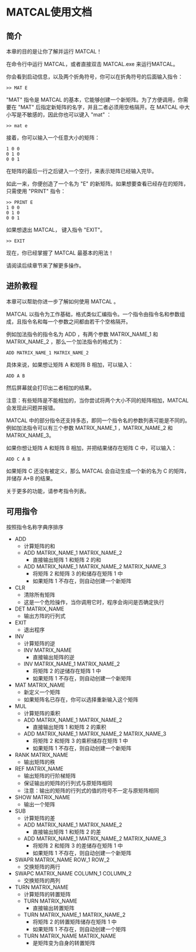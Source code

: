 # MATCAL使用文档

## 简介

本章的目的是让你了解并运行 MATCAL！

在命令行中运行 MATCAL，或者直接双击 MATCAL.exe 来运行MATCAL。

你会看到启动信息，以及两个折角符号，你可以在折角符号的后面输入指令：

```
>> MAT E
```

"MAT" 指令是 MATCAL 的基本，它能够创建一个新矩阵。为了方便调用，你需要在 "MAT" 后指定新矩阵的名字，并且二者必须用空格隔开。在 MATCAL 中大小写是不敏感的，因此你也可以键入 "mat" ：

```
>> mat e
```

接着，你可以输入一个任意大小的矩阵：

```
1 0 0
0 1 0
0 0 1

```

在矩阵的最后一行之后键入一个空行，来表示矩阵已经输入完毕。

如此一来，你便创造了一个名为 "E" 的新矩阵。如果想要查看已经存在的矩阵，只需使用 "PRINT" 指令：

```
>> PRINT E
1 0 0
0 1 0
0 0 1
```

如果想退出 MATCAL， 键入指令 "EXIT"。

```
>> EXIT
```

现在，你已经掌握了 MATCAL 最基本的用法！

请阅读后续章节来了解更多操作。

## 进阶教程

本章可以帮助你进一步了解如何使用 MATCAL 。

MATCAL 以指令为工作基础，格式类似汇编指令。一个指令由指令名和参数组成，且指令名和每一个参数之间都由若干个空格隔开。

例如加法指令的指令名为 ADD ，有两个参数 MATRIX_NAME_1 和 MATRIX_NAME_2 ，那么一个加法指令的格式为：

```
ADD MATRIX_NAME_1 MATRIX_NAME_2
```

具体来说，如果想让矩阵 A 和矩阵 B 相加，可以输入：

```
ADD A B
```

然后屏幕就会打印出二者相加的结果。

注意：有些矩阵是不能相加的，当你尝试将两个大小不同的矩阵相加，MATCAL 会发现此问题并报错。

MATCAL 中的部分指令还支持多态，即同一个指令名的参数列表可能是不同的。例如加法指令可以有三个参数 MATRIX_NAME_1 ，MATRIX_NAME_2 和 MATRIX_NAME_3。

如果你想让矩阵 A 和矩阵 B 相加，并把结果储存在矩阵 C 中，可以输入：

```
ADD C A B
```

如果矩阵 C 还没有被定义，那么 MATCAL 会自动生成一个新的名为 C 的矩阵，并储存 A+B 的结果。

关于更多的功能，请参考指令列表。

## 可用指令

按照指令名称字典序排序

- ADD
  - 计算矩阵的和
  - ADD MATRIX_NAME_1 MATRIX_NAME_2
    - 直接输出矩阵 1 和矩阵 2 的和
  - ADD MATRIX_NAME_1 MATRIX_NAME_2 MATRIX_NAME_3
    - 将矩阵 2 和矩阵 3 的和储存在矩阵 1 中
    - 如果矩阵 1 不存在，则自动创建一个新矩阵
- CLR
  - 清除所有矩阵
  - 这是一个危险操作，当你调用它时，程序会询问是否确定执行
- DET MATRIX_NAME
  - 输出方阵的行列式
- EXIT
  - 退出程序
- INV
  - 计算矩阵的逆
  - INV MATRIX_NAME
    - 直接输出矩阵的逆
  - INV MATRIX_NAME_1 MATRIX_NAME_2
    - 将矩阵 2 的逆储存在矩阵 1 中
    - 如果矩阵 1 不存在，则自动创建一个新矩阵
- MAT MATRIX_NAME
  - 新定义一个矩阵
  - 如果矩阵名已存在，你可以选择重新输入这个矩阵
- MUL
  - 计算矩阵的乘积
  - ADD MATRIX_NAME_1 MATRIX_NAME_2
    - 直接输出矩阵 1 和矩阵 2 的乘积
  - ADD MATRIX_NAME_1 MATRIX_NAME_2 MATRIX_NAME_3
    - 将矩阵 2 和矩阵 3 的乘积储存在矩阵 1 中
    - 如果矩阵 1 不存在，则自动创建一个新矩阵
- RANK MATRIX_NAME
  - 输出矩阵的秩
- REF MATRIX_NAME
  - 输出矩阵的行阶梯矩阵
  - 保证输出的矩阵的行列式与原矩阵相同
  - 注意：输出的矩阵的行列式的值的符号不一定与原矩阵相同
- SHOW MATRIX_NAME
  - 输出一个矩阵
- SUB
  - 计算矩阵的差
  - ADD MATRIX_NAME_1 MATRIX_NAME_2
    - 直接输出矩阵 1 和矩阵 2 的差
  - ADD MATRIX_NAME_1 MATRIX_NAME_2 MATRIX_NAME_3
    - 将矩阵 2 和矩阵 3 的差储存在矩阵 1 中
    - 如果矩阵 1 不存在，则自动创建一个新矩阵
- SWAPR MATRIX_NAME ROW_1 ROW_2
  - 交换矩阵的两行
- SWAPC MATRIX_NAME COLUMN_1 COLUMN_2
  - 交换矩阵的两列
- TURN MATRIX_NAME
  - 计算矩阵的转置矩阵
  - TURN MATRIX_NAME
    - 直接输出转置矩阵
  - TURN MATRIX_NAME_1 MATRIX_NAME_2
    - 将矩阵 2 的转置矩阵储存在矩阵 1 中
    - 如果矩阵 1 不存在，则自动创建一个矩阵
  - TURN MATRIX_NAME MATRIX_NAME
    - 是矩阵变为自身的转置矩阵


